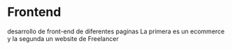 # Frontend
desarrollo de front-end  de diferentes paginas
La primera es un ecommerce y la segunda un website de Freelancer

